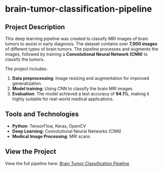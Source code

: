 # brain-tumor-classification-pipeline
## Project Description
This deep learning pipeline was created to classify MRI images of brain tumors to assist in early diagnosis. The dataset contains over **7,000 images** of different types of brain tumors. The pipeline processes and augments the images, followed by training a **Convolutional Neural Network (CNN)** to classify the tumors.

The project includes:
1. **Data preprocessing**: Image resizing and augmentation for improved generalization.
2. **Model training**: Using CNN to classify the brain MRI images.
3. **Evaluation**: The model achieved a test accuracy of **94.1%**, making it highly suitable for real-world medical applications.

## Tools and Technologies
- **Python**: TensorFlow, Keras, OpenCV
- **Deep Learning**: Convolutional Neural Networks (CNN)
- **Medical Image Processing**: MRI scans

## View the Project
View the full pipeline here: [Brain Tumor Classification Pipeline](m507aa.html)
